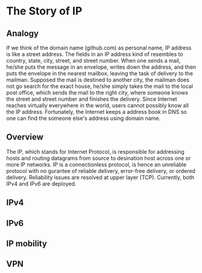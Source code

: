 # The Story of IP 
## Analogy
If we think of the domain name (github.com) as personal name, IP address is like a street address. The fields in an IP address kind of resembles to country, state, city, street, and street number. When one sends a mail, he/she puts the message in an envelope, writes down the address, and then puts the envelope in the nearest mailbox, leaving the task of delivery to the mailman. Supposed the mail is destined to another city, the mailman does not go search for the exact house, he/she simply takes the mail to the local post office, which sends the mail to the right city, where someone knows the street and street number and finishes the delivery.
Since Internet reaches virtually everywhere in the world, users cannot possibly know all the IP address. Fortunately, the Internet keeps a address book in DNS so one can find the someone else's address using domain name. 
## Overview
The IP, which stands for Internet Protocol, is responsible for addressing hosts and routing datagrams from source to desination host across one or more IP networks. 
IP is a connectionless protocol, is hence an unreliable protocol with no gurantee of reliable delivery, error-free delivery, or ordered delivery. Reliability issues are resolved at upper layer (TCP). 
Currently, both IPv4 and IPv6 are deployed. 
## IPv4
## IPv6
## IP mobility
## VPN
